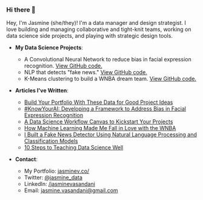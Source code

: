 ### Hi there 👋

Hey, I'm Jasmine (she/they)! I'm a data manager and design strategist. I love building and managing collaborative and tight-knit teams, working on data science side projects, and playing with strategic design tools.  

 - **My Data Science Projects**:
   - A Convolutional Neural Network to reduce bias in facial expression recognition. [View GitHub code.](https://github.com/jasminevasandani/know-your-ai)
   - NLP that detects "fake news." [View GitHub code.](https://github.com/jasminevasandani/NLP_Classification_Model_FakeNews)
   - K-Means clustering to build a WNBA dream team. [View GitHub code.](https://github.com/jasminevasandani/WNBA_Teams_Clustering)
   
 - **Articles I've Written**: 
   - [Build Your Portfolio With These Data for Good Project Ideas](https://towardsdatascience.com/build-your-portfolio-with-these-data-for-good-project-ideas-919254357a66)
   - [#KnowYourAI: Developing a Framework to Address Bias in Facial Expression Recognition](http://bit.ly/KnowYourAI)
   - [A Data Science Workflow Canvas to Kickstart Your Projects](https://towardsdatascience.com/a-data-science-workflow-canvas-to-kickstart-your-projects-db62556be4d0)
   - [How Machine Learning Made Me Fall in Love with the WNBA](https://medium.com/p/how-machine-learning-made-me-fall-in-love-with-the-wnba-278f06eee503?source=email-7ee6a045d4f5--writer.postDistributed&sk=e720b1fe967da38b2c7f4b693a34ca96)
   - [I Built a Fake News Detector Using Natural Language Processing and Classification Models](https://towardsdatascience.com/i-built-a-fake-news-detector-using-natural-language-processing-and-classification-models-da180338860e)
   - [10 Steps to Teaching Data Science Well](https://towardsdatascience.com/10-steps-to-teaching-data-science-well-322966188323)
   
  - **Contact**:
    - My Portfolio: [jasminev.co/](https://www.jasminev.co/)
    - Twitter: [@jasmine_data](https://twitter.com/jasmine_data)
    - LinkedIn: [/jasminevasandani](https://www.linkedin.com/in/jasminevasandani/)
    - Email: jasmine.vasandani@gmail.com


